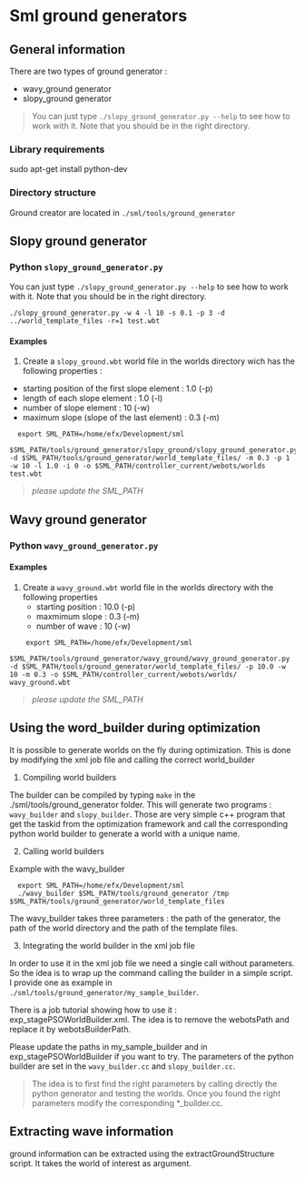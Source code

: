 # Sml ground generators 

## General information 

There are two types of ground generator : 

- wavy_ground generator 
- slopy_ground generator 

> You can just type `./slopy_ground_generator.py --help` to see how to work with it. Note that you should be in the right directory.

### Library requirements 

  sudo apt-get install python-dev

### Directory structure 

Ground creator are located in `./sml/tools/ground_generator`


## Slopy ground generator 

### Python `slopy_ground_generator.py`

You can just type `./slopy_ground_generator.py --help` to see how to work with it. Note that you should be in the right directory.

	./slopy_ground_generator.py -w 4 -l 10 -s 0.1 -p 3 -d ../world_template_files -r=1 test.wbt 

#### Examples 

1) Create a `slopy_ground.wbt` world file in the worlds directory wich has the following properties : 
  - starting position of the first slope element : 1.0 (-p)
  - length of each slope element : 1.0 (-l)
  - number of slope element : 10 (-w)
  - maximum slope (slope of the last element) : 0.3 (-m)

```
  export SML_PATH=/home/efx/Development/sml
  $SML_PATH/tools/ground_generator/slopy_ground/slopy_ground_generator.py -d $SML_PATH/tools/ground_generator/world_template_files/ -m 0.3 -p 1 -w 10 -l 1.0 -i 0 -o $SML_PATH/controller_current/webots/worlds test.wbt
```

>*please update the SML_PATH*


## Wavy ground generator 

### Python `wavy_ground_generator.py`

#### Examples 

1) Create a `wavy_ground.wbt` world file in the worlds directory with the following properties 
	- starting position : 10.0 (-p)
	- maxmimum slope : 0.3 (-m)
	- number of wave : 10 (-w)

```
	export SML_PATH=/home/efx/Development/sml
	$SML_PATH/tools/ground_generator/wavy_ground/wavy_ground_generator.py -d $SML_PATH/tools/ground_generator/world_template_files/ -p 10.0 -w 10 -m 0.3 -o $SML_PATH/controller_current/webots/worlds/ wavy_ground.wbt
```

>*please update the SML_PATH*



## Using the word_builder during optimization 

It is possible to generate worlds on the fly during optimization. This is done by modifying the xml job file and calling the correct world_builder

1) Compiling world builders

The builder can be compiled by typing `make` in the ./sml/tools/ground_generator folder.
This will generate two programs : `wavy_builder` and `slopy_builder`. Those are very simple c++ program that get the taskid from the optimization framework
and call the corresponding python world builder to generate a world with a unique name.

2) Calling world builders


Example with the wavy_builder
```
  export SML_PATH=/home/efx/Development/sml                                                              
  ./wavy_builder $SML_PATH/tools/ground_generator /tmp $SML_PATH/tools/ground_generator/world_template_files
```

The wavy_builder takes three parameters : the path of the generator, the path of the world directory and the path of the template files.

3) Integrating the world builder in the xml job file

In order to use it in the xml job file we need a single call without parameters. So the idea is to wrap up the command calling the builder in a simple script.
I provide one as example in `./sml/tools/ground_generator/my_sample_builder`.

There is a job tutorial showing how to use it : exp_stagePSOWorldBuilder.xml. The idea is to remove the webotsPath and replace it by webotsBuilderPath.

Please update the paths in my_sample_builder and in exp_stagePSOWorldBuilder if you want to try.
The parameters of the python builder are set in the `wavy_builder.cc` and `slopy_builder.cc`. 


> The idea is to first find the right parameters by calling directly the python generator and testing the worlds. Once you found the right parameters modify the corresponding *_builder.cc. 


## Extracting wave information 

ground information can be extracted using the extractGroundStructure script. It takes the world of interest as argument.

